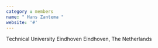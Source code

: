```yaml
---
category : members
name: " Hans Zantema " 
website: '#'
---
```

Technical University Eindhoven
Eindhoven, The Netherlands

